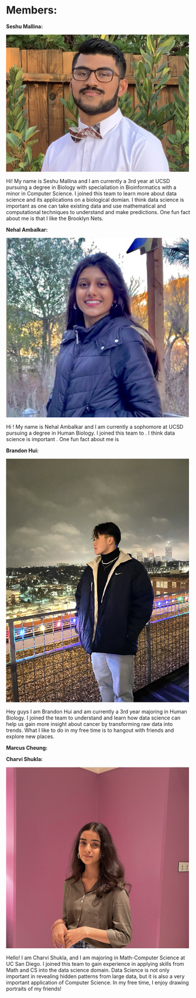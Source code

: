 # Members:

**Seshu Mallina:**

<img src="IMG_1649.JPG" width="500"/>

Hi! My name is Seshu Mallina and I am currently a 3rd year at UCSD pursuing a degree in Biology with specialiation in Bioinformatics with a minor in Computer Science. I joined this team to learn more about data science and its applications on a biological domian. I think data science is important as one can take existing data and use mathematical and computational techniques to understand and make predictions. One fun fact about me is that I like the Brooklyn Nets. 

**Nehal Ambalkar:**

<img src="IMG_2383.jpeg" width="500"/>

Hi ! My name is Nehal Ambalkar and I am currently a sophomore at UCSD pursuing a degree in Human Biology. I joined this team to . I think data science is important . One fun fact about me is 

**Brandon Hui:**

<img src="FullSizeRender.jpeg" width="500"/>

Hey guys I am Brandon Hui and am currently a 3rd year majoring in Human Biology. I joined the team to understand and learn how data science can help us gain more insight about cancer by transforming raw data into trends. What I like to do in my free time is to hangout with friends and explore new places. 

**Marcus Cheung:** 

**Charvi Shukla:**

<img src="charvi.png" width="500"/>

Hello! I am Charvi Shukla, and I am majoring in Math-Computer Science at UC San Diego. I joined this team to gain experience in applying skills from Math and CS into the data science domain. Data Science is not only important in revealing hidden patterns from large data, but it is also a very important application of Computer Science. In my free time, I enjoy drawing portraits of my friends! 